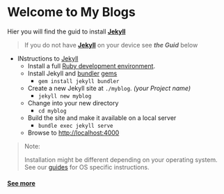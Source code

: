 # Welcome to My Blogs

Hier you will find the guid to install   **[Jekyll](https://jekyllrb.com/)**
 
 > If you do not have **[Jekyll](https://jekyllrb.com/)** on your device see ***the Guid*** below
 - INstructions to [Jekyll](https://jekyllrb.com/)
	  * Install a full [Ruby development environment](https://jekyllrb.com/docs/installation/).
	  *  Install Jekyll and [bundler](https://jekyllrb.com/docs/ruby-101/#bundler)  [gems](https://jekyllrb.com/docs/ruby-101/#gems)
		  * `gem install jekyll bundler`
	  * Create a new Jekyll site at `./myblog`. *(your Project name)*
		  * `jekyll new myblog`
	  * Change into your new directory
		  * `cd myblog`
	  * Build the site and make it available on a local server
		  * `bundle exec jekyll serve`
	  * Browse to [http://localhost:4000](http://localhost:4000/)

> Note:
> 
>  Installation might be different depending on your operating system.
> See our [guides](https://jekyllrb.com/docs/installation/#guides) for
> OS specific instructions.


#### [See more](https://jekyllrb.com/docs/) 
